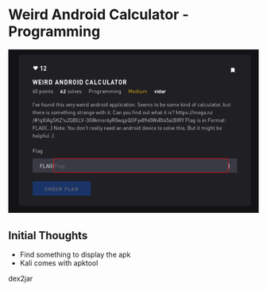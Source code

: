 # Weird Android Calculator - Programming

![Title](images/title.png)

## Initial Thoughts

* Find something to display the apk
* Kali comes with apktool

dex2jar